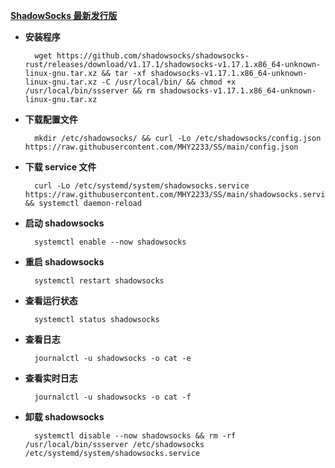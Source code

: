 [**ShadowSocks 最新发行版**](https://github.com/shadowsocks/shadowsocks-rust/releases)

- **安装程序**

        wget https://github.com/shadowsocks/shadowsocks-rust/releases/download/v1.17.1/shadowsocks-v1.17.1.x86_64-unknown-linux-gnu.tar.xz && tar -xf shadowsocks-v1.17.1.x86_64-unknown-linux-gnu.tar.xz -C /usr/local/bin/ && chmod +x /usr/local/bin/ssserver && rm shadowsocks-v1.17.1.x86_64-unknown-linux-gnu.tar.xz

- **下载配置文件**

        mkdir /etc/shadowsocks/ && curl -Lo /etc/shadowsocks/config.json https://raw.githubusercontent.com/MHY2233/SS/main/config.json

- **下载 service 文件**

        curl -Lo /etc/systemd/system/shadowsocks.service https://raw.githubusercontent.com/MHY2233/SS/main/shadowsocks.service && systemctl daemon-reload

- **启动 shadowsocks**

        systemctl enable --now shadowsocks

- **重启 shadowsocks**

        systemctl restart shadowsocks 

- **查看运行状态**

        systemctl status shadowsocks 

- **查看日志**

        journalctl -u shadowsocks -o cat -e

- **查看实时日志**

        journalctl -u shadowsocks -o cat -f

- **卸载 shadowsocks**

        systemctl disable --now shadowsocks && rm -rf /usr/local/bin/ssserver /etc/shadowsocks /etc/systemd/system/shadowsocks.service
